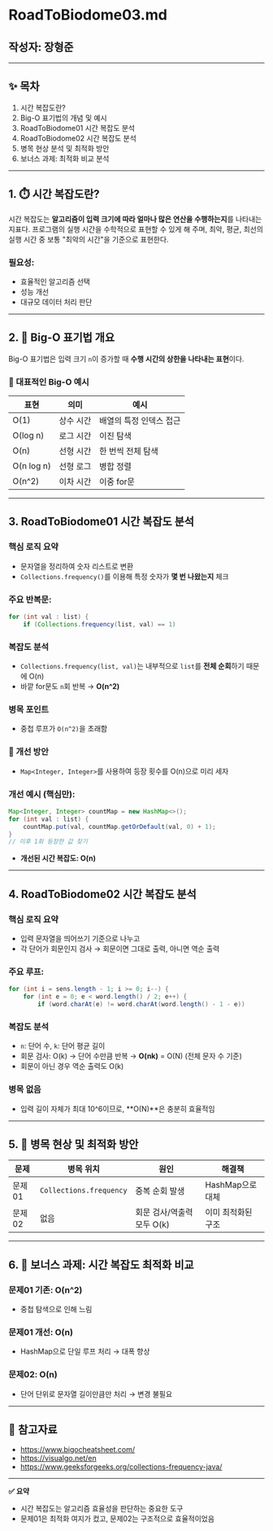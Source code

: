 # RoadToBiodome03.md

## 작성자: 장형준

---

## ✨ 목차

1. 시간 복잡도란?
2. Big-O 표기법의 개념 및 예시
3. RoadToBiodome01 시간 복잡도 분석
4. RoadToBiodome02 시간 복잡도 분석
5. 병목 현상 분석 및 최적화 방안
6. 보너스 과제: 최적화 비교 분석

---

## 1. ⏱️ 시간 복잡도란?

시간 복잡도는 **알고리즘이 입력 크기에 따라 얼마나 많은 연산을 수행하는지**를 나타내는 지표다. 프로그램의 실행 시간을 수학적으로 표현할 수 있게 해 주며, 최악, 평균, 최선의 실행 시간 중 보통 "최악의 시간"을 기준으로 표현한다.

### 필요성:

- 효율적인 알고리즘 선택
- 성능 개선
- 대규모 데이터 처리 판단

---

## 2. 🔄 Big-O 표기법 개요

Big-O 표기법은 입력 크기 `n`이 증가할 때 **수행 시간의 상한을 나타내는 표현**이다.

### 🌟 대표적인 Big-O 예시

| 표현 | 의미 | 예시 |
| --- | --- | --- |
| O(1) | 상수 시간 | 배열의 특정 인덱스 접근 |
| O(log n) | 로그 시간 | 이진 탐색 |
| O(n) | 선형 시간 | 한 번씩 전체 탐색 |
| O(n log n) | 선형 로그 | 병합 정렬 |
| O(n^2) | 이차 시간 | 이중 for문 |

---

## 3. RoadToBiodome01 시간 복잡도 분석

### 핵심 로직 요약

- 문자열을 정리하여 숫자 리스트로 변환
- `Collections.frequency()`를 이용해 특정 숫자가 **몇 번 나왔는지** 체크

### 주요 반복문:

```java
for (int val : list) {
    if (Collections.frequency(list, val) == 1)

```

### 복잡도 분석

- `Collections.frequency(list, val)`는 내부적으로 `list`를 **전체 순회**하기 때문에 O(n)
- 바깥 for문도 `n`회 반복 → **O(n^2)**

### 병목 포인트

- 중첩 루프가 `O(n^2)`을 초래함

### 🔧 개선 방안

- `Map<Integer, Integer>`를 사용하여 등장 횟수를 O(n)으로 미리 세자

### 개선 예시 (핵심만):

```java
Map<Integer, Integer> countMap = new HashMap<>();
for (int val : list) {
    countMap.put(val, countMap.getOrDefault(val, 0) + 1);
}
// 이후 1회 등장한 값 찾기

```

- **개선된 시간 복잡도: O(n)**

---

## 4. RoadToBiodome02 시간 복잡도 분석

### 핵심 로직 요약

- 입력 문자열을 띄어쓰기 기준으로 나누고
- 각 단어가 회문인지 검사 → 회문이면 그대로 출력, 아니면 역순 출력

### 주요 루프:

```java
for (int i = sens.length - 1; i >= 0; i--) {
    for (int e = 0; e < word.length() / 2; e++) {
        if (word.charAt(e) != word.charAt(word.length() - 1 - e))

```

### 복잡도 분석

- `n`: 단어 수, `k`: 단어 평균 길이
- 회문 검사: O(k) → 단어 수만큼 반복 → **O(nk)** = O(N) (전체 문자 수 기준)
- 회문이 아닌 경우 역순 출력도 O(k)

### 병목 없음

- 입력 길이 자체가 최대 10^6이므로, **O(N)**은 충분히 효율적임

---

## 5. 🚧 병목 현상 및 최적화 방안

| 문제 | 병목 위치 | 원인 | 해결책 |
| --- | --- | --- | --- |
| 문제01 | `Collections.frequency` | 중복 순회 발생 | HashMap으로 대체 |
| 문제02 | 없음 | 회문 검사/역출력 모두 O(k) | 이미 최적화된 구조 |

---

## 6. 🎉 보너스 과제: 시간 복잡도 최적화 비교

### 문제01 기존: O(n^2)

- 중첩 탐색으로 인해 느림

### 문제01 개선: O(n)

- HashMap으로 단일 루프 처리 → 대폭 향상

### 문제02: O(n)

- 단어 단위로 문자열 길이만큼만 처리 → 변경 불필요

---

## 📅 참고자료

- https://www.bigocheatsheet.com/
- https://visualgo.net/en
- https://www.geeksforgeeks.org/collections-frequency-java/

---

**✅ 요약**

- 시간 복잡도는 알고리즘 효율성을 판단하는 중요한 도구
- 문제01은 최적화 여지가 컸고, 문제02는 구조적으로 효율적이었음

